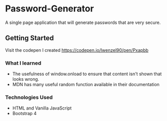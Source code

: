 # Password-Generator
A single page application that will generate passwords that are very secure.
## Getting Started
Visit the codepen I created https://codepen.io/lwenzel90/pen/Pxapbb
### What I learned
* The usefulness of window.onload to ensure that content isn't shown that looks wrong.
* MDN has many useful random function available in their documentation
### Technologies Used
* HTML and Vanilla JavaScript
* Bootstrap 4
